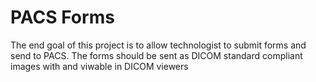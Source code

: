 # PACS Forms

The end goal of this project is to allow technologist to submit forms and send to PACS. The forms should be sent as DICOM standard compliant images with and viwable in DICOM viewers

